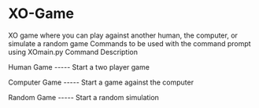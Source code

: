 # XO-Game
XO game where you can play against another human, the computer, or simulate a random game
Commands to be used with the command prompt using XOmain.py
Command                      Description

Human Game       -----            Start a two player game

Computer Game    -----            Start a game against the computer

Random Game      -----            Start a random simulation

